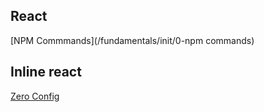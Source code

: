 
## React

[NPM Commmands](/fundamentals/init/0-npm commands)

## Inline react
[Zero Config](/fundamentals/init/1-zeroConfig)

